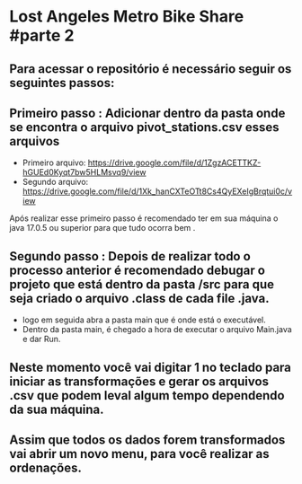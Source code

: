 # Lost Angeles Metro Bike Share #parte 2
## Para acessar o repositório é necessário seguir os seguintes passos:
## Primeiro passo : Adicionar dentro da pasta onde se encontra o arquivo pivot_stations.csv esses arquivos
 * Primeiro arquivo: https://drive.google.com/file/d/1ZgzACETTKZ-hGUEd0Kyqt7bw5HLMsvq9/view
 * Segundo arquivo: https://drive.google.com/file/d/1Xk_hanCXTeOTt8Cs4QyEXeIgBrqtui0c/view
 
 Após realizar esse primeiro passo é recomendado ter em sua máquina o java 17.0.5 ou superior para que tudo ocorra bem .
 
 ## Segundo passo : Depois de realizar todo o processo anterior é recomendado debugar o projeto que está dentro da pasta /src para que seja criado o arquivo .class de cada file .java.
 *  logo em seguida abra a pasta main que é onde está o executável.
 *  Dentro da pasta main, é chegado a hora de executar o arquivo Main.java e dar Run.
 
 ## Neste momento você vai digitar 1 no teclado para iniciar as transformações e gerar os arquivos .csv que podem leval algum tempo dependendo da sua máquina.
 
 ## Assim que todos os dados forem transformados vai abrir um novo menu, para você realizar as ordenações.
 
